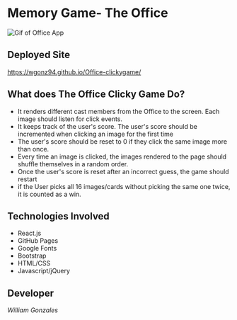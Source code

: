 # Memory Game- The Office
![Gif of Office App](https://media0.giphy.com/media/l0MYt5jPR6QX5pnqM/giphy.gif)

## Deployed Site
https://wgonz94.github.io/Office-clickygame/

## What does The Office Clicky Game Do?

* It renders different cast members from the Office to the screen. Each image should listen for click events. 
* It keeps track of the user's score. The user's score should be incremented when clicking an image for the first time
* The user's score should be reset to 0 if they click the same image more than once.
* Every time an image is clicked, the images rendered to the page should shuffle themselves in a random order.
* Once the user's score is reset after an incorrect guess, the game should restart
* if the User picks all 16 images/cards without picking the same one twice, it is counted as a win.

## Technologies Involved

* React.js
* GitHub Pages
* Google Fonts
* Bootstrap
* HTML/CSS
* Javascript/jQuery


## Developer
*William Gonzales*

